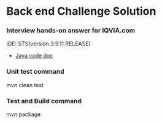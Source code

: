 # Back end Challenge Solution

### Interview hands-on answer for IQVIA.com 
IDE: STS(version 3.9.11.RELEASE)

* [Java code doc](./doc/index.html)


### Unit test command
mvn clean test

### Test and Build command
mvn package

